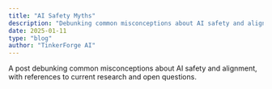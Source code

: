 ```yaml
---
title: "AI Safety Myths"
description: "Debunking common misconceptions about AI safety and alignment research"
date: 2025-01-11
type: "blog"
author: "TinkerForge AI"
---
```

A post debunking common misconceptions about AI safety and alignment, with references to current research and open questions.
